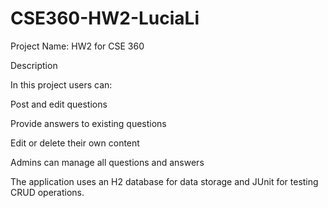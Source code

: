 # CSE360-HW2-LuciaLi

Project Name: HW2 for CSE 360

Description

In this project users can:

Post and edit questions

Provide answers to existing questions

Edit or delete their own content

Admins can manage all questions and answers

The application uses an H2 database for data storage and JUnit for testing CRUD operations.
